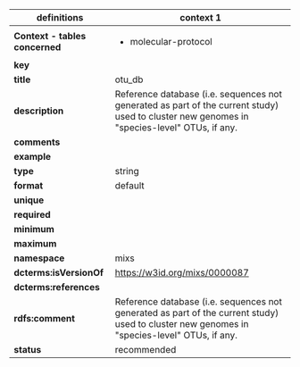 

| definitions | context 1 |
|-|-|
| **Context - tables concerned** | <ul><li>molecular-protocol</li></ul> |
| **key** |  |
| **title** | otu_db |
| **description** | Reference database (i.e. sequences not generated as part of the current study) used to cluster new genomes in "species-level" OTUs, if any. |
| **comments** |  |
| **example** |  |
| **type** | string |
| **format** | default |
| **unique** |  |
| **required** |  |
| **minimum** |  |
| **maximum** |  |
| **namespace** | mixs |
| **dcterms:isVersionOf** | https://w3id.org/mixs/0000087 |
| **dcterms:references** |  |
| **rdfs:comment** | Reference database (i.e. sequences not generated as part of the current study) used to cluster new genomes in "species-level" OTUs, if any. |
| **status** | recommended |
